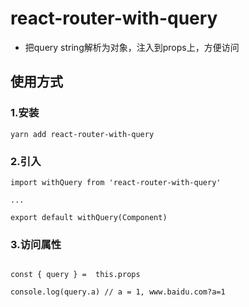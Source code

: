 # react-router-with-query

- 把query string解析为对象，注入到props上，方便访问

## 使用方式

### 1.安装

```
yarn add react-router-with-query

```

### 2.引入

```
import withQuery from 'react-router-with-query'

...

export default withQuery(Component)
```

### 3.访问属性

```

const { query } =  this.props

console.log(query.a) // a = 1, www.baidu.com?a=1

```